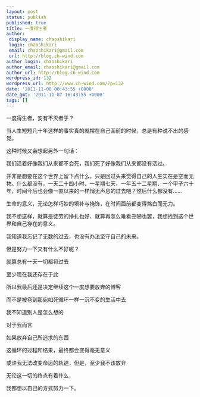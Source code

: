 ```yaml
---
layout: post
status: publish
published: true
title: 一度得生者
author:
 display_name: chaoshikari
 login: chaoshikari
 email: chaoshikari@gmail.com
 url: http://blog.ch-wind.com
author_login: chaoshikari
author_email: chaoshikari@gmail.com
author_url: http://blog.ch-wind.com
wordpress_id: 132
wordpress_url: http://www.ch-wind.com/?p=132
date: '2011-11-08 00:43:55 +0000'
date_gmt: '2011-11-07 16:43:55 +0000'
tags: []
---
```

一度得生者，安有不灭者乎？


当人生短短几十年这样的事实真的就摆在自己面前的时候，总是有种说不出的感觉。


这种时候又会想起另外一句话：


我们活着好像我们从来都不会死，我们死了好像我们从来都没有活过。


并非是想要在这个世界上留下点什么，只是回过头来觉得自己的人生实在是空而无物。什么都没有，一天二十四小时、一星期七天、一年五十二星期、一个甲子六十年，时间今后也会像一直以来的一样悄无声息的过去吧？然后什么都没有……


生命的意义，无论怎样巧妙的填补与掩饰，在时间面前都变得煞白而无力。


我不想这样，就算是徒劳的挣扎也好、就算再怎么难看丑陋也罢，我想找到这个世界和自己存在的意义。


我知道我忘记了无数的过去，也没有办法坚守自己的未来。


但是努力一下又有什么不好呢？


就算总有一天一切都将过去


至少现在我还存在于此


所以我最后还是决定继续这个一度想要放弃的博客


而不是被卷到那宛如死循环一样一沉不变的生活中去


我不知道别人是怎么想的


对于我而言


如果放弃自己所追求的东西


这循环的过程和结果，最终都会变得毫无意义


或许我无法改变命运的轨迹，但是，至少我不该放弃


无论这一切的终点有着什么，


我都想以自己的方式努力一下。


